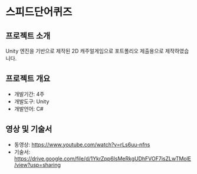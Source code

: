 # 스피드단어퀴즈

## 프로젝트 소개

Unity 엔진을 기반으로 제작된 2D 캐주얼게임으로 포트폴리오 제출용으로 제작하였습니다.

## 프로젝트 개요
- 개발기간: 4주
- 개발도구: Unity
- 개발언어: C#


## 영상 및 기술서
- 동영상: https://www.youtube.com/watch?v=rLs6uu-nfns
- 기술서: https://drive.google.com/file/d/1YkrZpp6IsMeRkgUDhFVOF7isZLwTMolE/view?usp=sharing

